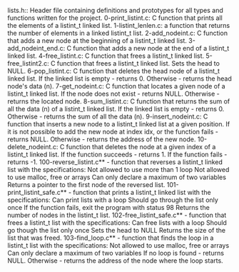 lists.h:: Header file containing definitions and prototypes for all types and functions written for the project.
0-print_listint.c: C function that prints all the elements of a listint_t linked list.
1-listint_lenlen.c: a function that returns the number of elements in a linked listint_t list.
2-add_nodeint.c: C function that adds a new node at the beginning of a listint_t linked list.
3-add_nodeint_end.c: C function that adds a new node at the end of a listint_t linked list.
4-free_listint.c: C function that frees a listint_t linked list.
5-free_listint2.c: C function that frees a listint_t linked list.
Sets the head to NULL.
6-pop_listint.c: C function that deletes the head node of a listint_t linked list.
If the linked list is empty - returns 0.
Otherwise - returns the head node's data (n).
7-get_nodeint.c: C function that locates a given node of a listint_t linked list.
If the node does not exist - returns NULL.
Otherwise - returns the located node.
8-sum_listint.c: C function that returns the sum of all the data (n) of a listint_t linked list.
If the linked list is empty - returns 0.
Otherwise - returns the sum of all the data (n).
9-insert_nodeint.c: C function that inserts a new node to a listint_t linked list at a given position.
If it is not possible to add the new node at index idx, or the function fails - returns NULL.
Otherwise - returns the address of the new node.
10-delete_nodeint.c: C function that deletes the node at a given index of a listint_t linked list.
If the function succeeds - returns 1.
If the function fails - returns -1.
100-reverse_listint.c** - function that reverses a listint_t linked list with the specifications:
Not allowed to use more than 1 loop
Not allowed to use malloc, free or arrays
Can only declare a maximum of two variables
Returns a pointer to the first node of the reversed list.
101-print_listint_safe.c** - function that prints a listint_t linked list with the specifications:
Can print lists with a loop
Should go through the list only once
If the function fails, exit the program with status 98
Returns the number of nodes in the listint_t list.
102-free_listint_safe.c** - function that frees a listint_t list with the specifications:
Can free lists with a loop
Should go though the list only once
Sets the head to NULL
Returns the size of the list that was freed.
103-find_loop.c** - function that finds the loop in a listint_t list with the specifications:
Not allowed to use malloc, free or arrays
Can only declare a maximum of two variables
If no loop is found - returns NULL.
Otherwise - returns the address of the node where the loop starts.
